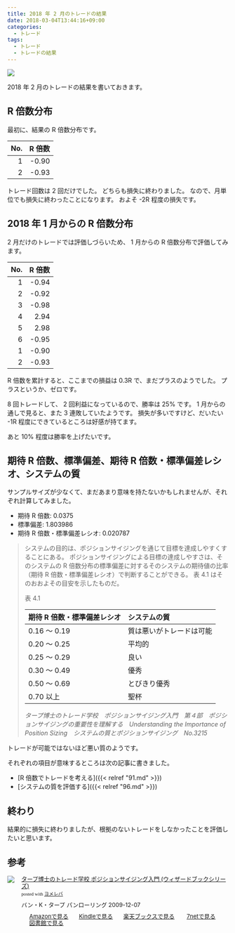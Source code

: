 ```yaml
---
title: 2018 年 2 月のトレードの結果
date: 2018-03-04T13:44:16+09:00
categories:
  - トレード
tags:
  - トレード
  - トレードの結果
---
```


![](/img/97-01.png)

2018 年 2 月のトレードの結果を書いておきます。

<!--more-->

## R 倍数分布

最初に、結果の R 倍数分布です。

| No.  | R 倍数 |
| ---: | -----: |
|    1 |  -0.90 |
|    2 |  -0.93 |

トレード回数は 2 回だけでした。
どちらも損失に終わりました。
なので、月単位でも損失に終わったことになります。
およそ -2R 程度の損失です。

## 2018 年 1 月からの R 倍数分布

2 月だけのトレードでは評価しづらいため、 1 月からの R 倍数分布で評価してみます。

| No.  | R 倍数 |
| ---: | -----: |
|    1 |  -0.94 |
|    2 |  -0.92 |
|    3 |  -0.98 |
|    4 |   2.94 |
|    5 |   2.98 |
|    6 |  -0.95 |
|    1 |  -0.90 |
|    2 |  -0.93 |

R 倍数を累計すると、ここまでの損益は 0.3R で、まだプラスのようでした。
プラスというか、ゼロです。

8 回トレードして、 2 回利益になっているので、勝率は 25% です。
1 月からの通しで見ると、また 3 連敗していたようです。
損失が多いですけど、だいたい -1R 程度にできているところは好感が持てます。

あと 10% 程度は勝率を上げたいです。

## 期待 R 倍数、標準偏差、期待 R 倍数・標準偏差レシオ、システムの質

サンプルサイズが少なくて、まだあまり意味を持たないかもしれませんが、それぞれ計算してみました。

* 期待 R 倍数: 0.0375
* 標準偏差: 1.803986
* 期待 R 倍数・標準偏差レシオ: 0.020787

> システムの目的は、ポジションサイジングを通じて目標を達成しやすくすることにある。
> ポジションサイジングによる目標の達成しやすさは、そのシステムの R 倍数分布の標準偏差に対するそのシステムの期待値の比率（期待 R 倍数・標準偏差レシオ）で判断することができる。
> 表 4.1 はそのおおよその目安を示したものだ。
>
> 表 4.1
>
> | 期待 R 倍数・標準偏差レシオ |       システムの質       |
> | :-------------------------- | :----------------------- |
> | 0.16 ～ 0.19                | 質は悪いがトレードは可能 |
> | 0.20 ～ 0.25                | 平均的                   |
> | 0.25 ～ 0.29                | 良い                     |
> | 0.30 ～ 0.49                | 優秀                     |
> | 0.50 ～ 0.69                | とびきり優秀             |
> | 0.70 以上                   | 聖杯                     |
>
> <cite>タープ博士のトレード学校　ポジションサイジング入門　第４部　ポジションサイジングの重要性を理解する　Understanding the Importance of Position Sizing　システムの質とポジションサイジング　No.3215</cite>

トレードが可能ではないほど悪い質のようです。

それぞれの項目が意味するところは次の記事に書きました。

* [R 倍数でトレードを考える]({{< relref "91.md" >}})
* [システムの質を評価する]({{< relref "96.md" >}})

## 終わり

結果的に損失に終わりましたが、根拠のないトレードをしなかったことを評価したいと思います。

## 参考

<div class="booklink-box" style="text-align:left;padding-bottom:20px;font-size:small;/zoom: 1;overflow: hidden;"><div class="booklink-image" style="float:left;margin:0 15px 10px 0;"><a href="//af.moshimo.com/af/c/click?a_id=687511&p_id=170&pc_id=185&pl_id=4062&s_v=b5Rz2P0601xu&url=http%3A%2F%2Fwww.amazon.co.jp%2Fexec%2Fobidos%2FASIN%2F4775971271" target="_blank" ><img src="https://images-fe.ssl-images-amazon.com/images/I/51a%2BICYcESL._SL160_.jpg" style="border: none;" /></a><img src="//i.moshimo.com/af/i/impression?a_id=687511&p_id=170&pc_id=185&pl_id=4062" width="1" height="1" style="border:none;"></div><div class="booklink-info" style="line-height:120%;/zoom: 1;overflow: hidden;"><div class="booklink-name" style="margin-bottom:10px;line-height:120%"><a href="//af.moshimo.com/af/c/click?a_id=687511&p_id=170&pc_id=185&pl_id=4062&s_v=b5Rz2P0601xu&url=http%3A%2F%2Fwww.amazon.co.jp%2Fexec%2Fobidos%2FASIN%2F4775971271" target="_blank" >タープ博士のトレード学校 ポジションサイジング入門 (ウィザードブックシリーズ)</a><img src="//i.moshimo.com/af/i/impression?a_id=687511&p_id=170&pc_id=185&pl_id=4062" width="1" height="1" style="border:none;"><div class="booklink-powered-date" style="font-size:8pt;margin-top:5px;font-family:verdana;line-height:120%">posted with <a href="https://yomereba.com" rel="nofollow" target="_blank">ヨメレバ</a></div></div><div class="booklink-detail" style="margin-bottom:5px;">バン・K・タープ パンローリング 2009-12-07    </div><div class="booklink-link2" style="margin-top:10px;"><div class="shoplinkamazon" style="display:inline;margin-right:5px;background: url('//img.yomereba.com/yl.gif') 0 0 no-repeat;padding: 2px 0 2px 18px;white-space: nowrap;"><a href="//af.moshimo.com/af/c/click?a_id=687511&p_id=170&pc_id=185&pl_id=4062&s_v=b5Rz2P0601xu&url=http%3A%2F%2Fwww.amazon.co.jp%2Fexec%2Fobidos%2FASIN%2F4775971271" target="_blank" >Amazonで見る</a><img src="//i.moshimo.com/af/i/impression?a_id=687511&p_id=170&pc_id=185&pl_id=4062" width="1" height="1" style="border:none;"></div><div class="shoplinkkindle" style="display:inline;margin-right:5px;background: url('//img.yomereba.com/yl.gif') 0 0 no-repeat;padding: 2px 0 2px 18px;white-space: nowrap;"><a href="//af.moshimo.com/af/c/click?a_id=687511&p_id=170&pc_id=185&pl_id=4062&s_v=b5Rz2P0601xu&url=http%3A%2F%2Fwww.amazon.co.jp%2Fexec%2Fobidos%2FASIN%2FB00B1XXO26%2F" target="_blank" >Kindleで見る</a><img src="//i.moshimo.com/af/i/impression?a_id=687511&p_id=170&pc_id=185&pl_id=4062" width="1" height="1" style="border:none;"></div><div class="shoplinkrakuten" style="display:inline;margin-right:5px;background: url('//img.yomereba.com/yl.gif') 0 -50px no-repeat;padding: 2px 0 2px 18px;white-space: nowrap;"><a href="//af.moshimo.com/af/c/click?a_id=687511&p_id=56&pc_id=56&pl_id=637&s_v=b5Rz2P0601xu&url=http%3A%2F%2Fbooks.rakuten.co.jp%2Frb%2F6267654%2F" target="_blank" >楽天ブックスで見る</a><img src="//i.moshimo.com/af/i/impression?a_id=687511&p_id=56&pc_id=56&pl_id=637" width="1" height="1" style="border:none;"></div>      	  <div class="shoplinkseven" style="display:inline;margin-right:5px;background: url('//img.yomereba.com/yl.gif') 0 -100px no-repeat;padding: 2px 0 2px 18px;white-space: nowrap;"><a href="//af.moshimo.com/af/c/click?a_id=687511&p_id=932&pc_id=1188&pl_id=12456&s_v=b5Rz2P0601xu&url=http%3A%2F%2F7net.omni7.jp%2Fsearch%2F%3FsearchKeywordFlg%3D1%26keyword%3D4-77-597127-7%2520%257C%25204-775-97127-7%2520%257C%25204-7759-7127-7%2520%257C%25204-77597-127-7%2520%257C%25204-775971-27-7%2520%257C%25204-7759712-7-7" target="_blank" >7netで見る<img src="//i.moshimo.com/af/i/impression?a_id=687511&p_id=932&pc_id=1188&pl_id=12456" width="1" height="1" style="border:none;"></a></div>            	  	  	  <div class="shoplinktoshokan" style="display:inline;margin-right:5px;background: url('//img.yomereba.com/yl.gif') 0 -300px no-repeat;padding: 2px 0 2px 18px;white-space: nowrap;"><a href="http://calil.jp/book/4775971271" target="_blank" >図書館で見る</a></div></div></div><div class="booklink-footer" style="clear: left"></div></div>
